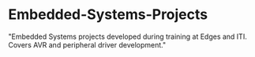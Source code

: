 # Embedded-Systems-Projects
"Embedded Systems projects developed during training at Edges and ITI. Covers AVR and peripheral driver development."
